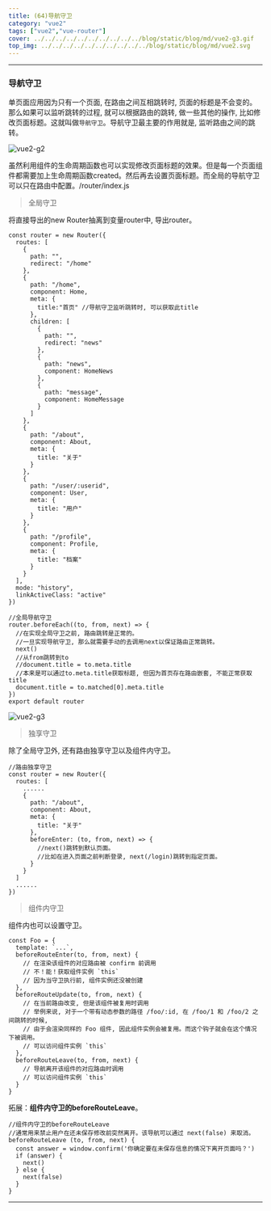 ```yaml
---
title: (64)导航守卫
category: "vue2"
tags: ["vue2","vue-router"]
cover: ../../../../../../../../../../blog/static/blog/md/vue2-g3.gif
top_img: ../../../../../../../../../../blog/static/blog/md/vue2.svg
---
```


***

### 导航守卫

单页面应用因为只有一个页面, 在路由之间互相跳转时, 页面的标题是不会变的。那么如果可以监听跳转的过程, 就可以根据路由的跳转, 做一些其他的操作, 比如修改页面标题。这就叫做`导航守卫`。导航守卫最主要的作用就是, 监听路由之间的跳转。

![vue2-g2](../../../../../../../../../../blog/static/blog/md/vue2-g2.gif)

虽然利用组件的生命周期函数也可以实现修改页面标题的效果。但是每一个页面组件都需要加上生命周期函数created。然后再去设置页面标题。而全局的导航守卫可以只在路由中配置。/router/index.js

> 全局守卫

将直接导出的new Router抽离到变量router中, 导出router。


    const router = new Router({
      routes: [
        {
          path: "",
          redirect: "/home"
        },
        {
          path: "/home",
          component: Home,
          meta: {
            title:"首页" //导航守卫监听跳转时, 可以获取此title
          },
          children: [
            {
              path: "",
              redirect: "news"
            },
            {
              path: "news",
              component: HomeNews
            },
            {
              path: "message",
              component: HomeMessage
            }
          ]
        },
        {
          path: "/about",
          component: About,
          meta: {
            title: "关于"
          }
        },
        {
          path: "/user/:userid",
          component: User,
          meta: {
            title: "用户"
          }
        },
        {
          path: "/profile",
          component: Profile,
          meta: {
            title: "档案"
          }
        }
      ],
      mode: "history",
      linkActiveClass: "active"
    })
    
    //全局导航守卫
    router.beforeEach((to, from, next) => {
      //在实现全局守卫之前, 路由跳转是正常的。
      //一旦实现导航守卫, 那么就需要手动的去调用next以保证路由正常跳转。
      next()
      //从from跳转到to
      //document.title = to.meta.title
      //本来是可以通过to.meta.title获取标题, 但因为首页存在路由嵌套, 不能正常获取title
      document.title = to.matched[0].meta.title
    })
    export default router


![vue2-g3](../../../../../../../../../../blog/static/blog/md/vue2-g3.gif)

> 独享守卫

除了全局守卫外, 还有路由独享守卫以及组件内守卫。


    //路由独享守卫
    const router = new Router({
      routes: [
        ......
        {
          path: "/about",
          component: About,
          meta: {
            title: "关于" 
          },
          beforeEnter: (to, from, next) => {
            //next()跳转到默认页面。
            //比如在进入页面之前判断登录, next(/login)跳转到指定页面。
          }
        }
      ]
      ......
    })


> 组件内守卫

组件内也可以设置守卫。

    const Foo = {
      template: `...`,
      beforeRouteEnter(to, from, next) {
        // 在渲染该组件的对应路由被 confirm 前调用
        // 不！能！获取组件实例 `this`
        // 因为当守卫执行前, 组件实例还没被创建
      },
      beforeRouteUpdate(to, from, next) {
        // 在当前路由改变, 但是该组件被复用时调用
        // 举例来说, 对于一个带有动态参数的路径 /foo/:id, 在 /foo/1 和 /foo/2 之间跳转的时候, 
        // 由于会渲染同样的 Foo 组件, 因此组件实例会被复用。而这个钩子就会在这个情况下被调用。
        // 可以访问组件实例 `this`
      },
      beforeRouteLeave(to, from, next) {
        // 导航离开该组件的对应路由时调用
        // 可以访问组件实例 `this`
      }
    }


拓展：**组件内守卫的beforeRouteLeave**。


    //组件内守卫的beforeRouteLeave
    //通常用来禁止用户在还未保存修改前突然离开。该导航可以通过 next(false) 来取消。
    beforeRouteLeave (to, from, next) {
      const answer = window.confirm('你确定要在未保存信息的情况下离开页面吗？')
      if (answer) {
        next()
      } else {
        next(false)
      }
    }


***

